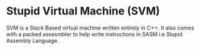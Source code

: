 Stupid Virtual Machine (SVM)
============================

SVM is a Stack Based virtual machine written entirely in C++. It also comes
with a packed assesmbler to help write instructions in SASM i.e Stupid Assembly
Language.
